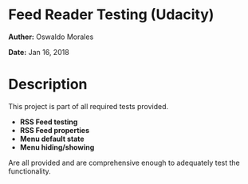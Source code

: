 # Feed Reader Testing (Udacity)

**Auther:** Oswaldo Morales

**Date:** Jan 16, 2018

#

# Description

This project is part of all required tests provided.

- **RSS Feed testing**
- **RSS Feed properties**
- **Menu default state**
- **Menu hiding/showing**

Are all provided and are comprehensive enough to adequately test the functionality.

#

